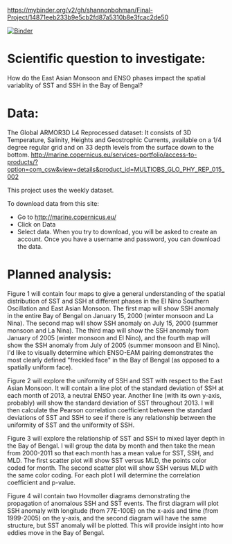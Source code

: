 https://mybinder.org/v2/gh/shannonbohman/Final-Project/14871eeb233b9e5cb2fd87a5310b8e3fcac2de50

[![Binder](https://mybinder.org/badge_logo.svg)](https://mybinder.org/v2/gh/shannonbohman/Final-Project/tree/7a9fba0a5ada4c239cecac7fee797500c9abfcc9/master)

# Scientific question to investigate: 
How do the East Asian Monsoon and ENSO phases impact the spatial variablity of SST and SSH in the Bay of Bengal?

# Data: 
The Global ARMOR3D L4 Reprocessed dataset: It consists of 3D Temperature, Salinity, Heights and Geostrophic Currents, available on a 1/4 degree regular grid and on 33 depth levels from the surface down to the bottom.
http://marine.copernicus.eu/services-portfolio/access-to-products/?option=com_csw&view=details&product_id=MULTIOBS_GLO_PHY_REP_015_002

This project uses the weekly dataset.

To download data from this site:
- Go to http://marine.copernicus.eu/
- Click on Data
- Select data. When you try to download, you will be asked to create an account. Once you have a username and password, you can download the data.


# Planned analysis: 
Figure 1 will contain four maps to give a general understanding of the spatial distribution of SST and SSH at different phases in the El Nino Southern Oscillation and East Asian Monsoon. The first map will show SSH anomaly in the entire Bay of Bengal on January 15, 2000 (winter monsoon and La Nina). The second map will show SSH anomaly on July 15, 2000 (summer monsoon and La Nina). The third map will show the SSH anomaly from January of 2005 (winter monsoon and El Nino), and the fourth map will show the SSH anomaly from July of 2005 (summer monsoon and El Nino). I'd like to visually determine which ENSO-EAM pairing demonstrates the most clearly defined "freckled face" in the Bay of Bengal (as opposed to a spatially uniform face).

Figure 2 will explore the uniformity of SSH and SST with respect to the East Asian Monsoon. It will contain a line plot of the standard deviation of SSH at each month of 2013, a neutral ENSO year. Another line (with its own y-axis, probably) will show the standard deviation of SST throughout 2013. I will then calculate the Pearson correlation coefficient between the standard deviations of SST and SSH to see if there is any relationship between the uniformity of SST and the uniformity of SSH.

Figure 3 will explore the relationship of SST and SSH to mixed layer depth in the Bay of Bengal. I will group the data by month and then take the mean from 2000-2011 so that each month has a mean value for SST, SSH, and MLD. The first scatter plot will show SST versus MLD, the points color coded for month. The second scatter plot will show SSH versus MLD with the same color coding. For each plot I will determine the correlation coefficient and p-value.

Figure 4 will contain two Hovmoller diagrams demonstrating the propagation of anomalous SSH and SST events. The first diagram will plot SSH anomaly with longitude (from 77E-100E) on the x-axis and time (from 1999-2005) on the y-axis, and the second diagram will have the same structure, but SST anomaly will be plotted. This will provide insight into how eddies move in the Bay of Bengal.
